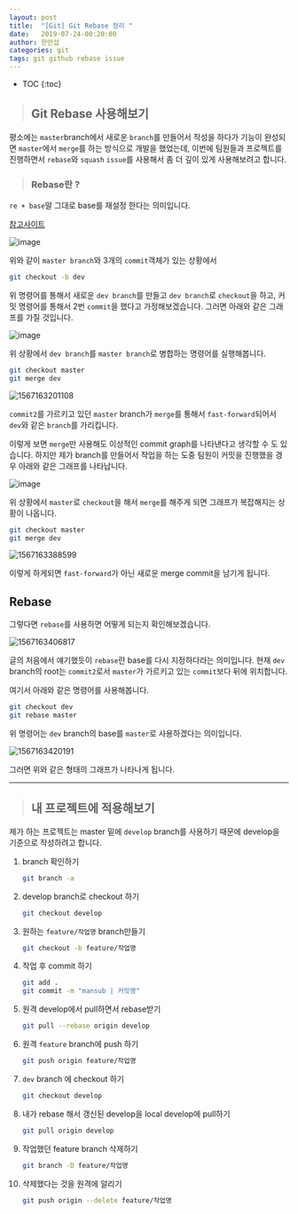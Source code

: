 ```yaml
---
layout: post
title:  "[Git] Git Rebase 정리 "
date:   2019-07-24-00:20:00
author: 한만섭
categories: git
tags: git github rebase issue 
---
```


* TOC
{:toc}


> ##  Git Rebase 사용해보기 

평소에는 `master`branch에서 새로운 `branch`를 만들어서 작성을 하다가 기능이 완성되면 `master`에서 `merge`를 하는 방식으로 개발을 했었는데, 이번에 팀원들과 프로젝트를 진행하면서 `rebase`와 `squash` `issue`를 사용해서 좀 더 깊이 있게 사용해보려고 합니다.  



> ### Rebase란 ?

`re + base`말 그대로 base를 재설정 한다는 의미입니다.  

[참고사이트](<https://cyberx.tistory.com/96>)

![image](https://user-images.githubusercontent.com/46010705/61695458-7ad07380-ad6e-11e9-91b4-1bc15c52896c.png)


위와 같이 `master branch`와 3개의 `commit`객체가 있는 상황에서 

```bash
git checkout -b dev 
```

위 명령어를 통해서 새로운 `dev branch`를 만들고 `dev branch`로 `checkout`을 하고,  커밋 명령어를 통해서 2번 `commit`을 했다고 가정해보겠습니다. 그러면 아래와 같은 그래프를 가질 것입니다.  



![image](https://user-images.githubusercontent.com/46010705/61695738-01855080-ad6f-11e9-960b-47def2045d58.png)


위 상황에서 `dev branch`를 `master branch`로 병합하는 명령어를 실행해봅니다.  

```bash
git checkout master
git merge dev
```

![1567163201108](../../../../assets/image/1567163201108.png)

`commit2`를 가르키고 있던 `master` branch가 `merge`를 통해서 `fast-forward`되어서 `dev`와 같은 `branch`를 가리킵니다.  


이렇게 보면 `merge`만 사용해도 이상적인 commit graph를 나타낸다고 생각할 수 도 있습니다. 하지만 제가 branch를 만들어서 작업을 하는 도중 팀원이 커밋을 진행했을 경우 아래와 같은 그래프를 나타납니다.  

![image](https://user-images.githubusercontent.com/46010705/61696080-a30ca200-ad6f-11e9-9c0b-aff969bbebac.png)

위 상황에서 `master`로 `checkout`을 해서 `merge`를 해주게 되면 그래프가 복잡해지는 상황이 나옵니다.  

```bash
git checkout master
git merge dev
```

![1567163388599](../../../../assets/image/1567163388599.png)

이렇게 하게되면 `fast-forward`가 아닌 새로운 merge commit을 남기게 됩니다.  



## Rebase

그렇다면 `rebase`를 사용하면 어떻게 되는지 확인해보겠습니다.  

![1567163406817](../../../../assets/image/1567163406817.png)

글의 처음에서 얘기했듯이 `rebase`란 base를 다시 지정하다라는 의미입니다. 현재 `dev` branch의 root는 `commit2`로서 `master`가 가르키고 있는 `commit`보다 뒤에 위치합니다.  



여기서 아래와 같은 명령어를 사용해봅니다.  

```bash
git checkout dev
git rebase master
```

위 명령어는 `dev` branch의 base를 `master`로 사용하겠다는 의미입니다.  

![1567163420191](../../../../assets/image/1567163420191.png)

그러면 위와 같은 형태의 그래프가 나타나게 됩니다.  



***



> ## 내 프로젝트에 적용해보기 



제가 하는 프로젝트는 master 밑에 `develop` branch를 사용하기 때문에 develop을 기준으로 작성하려고 합니다.  

1. branch 확인하기 

   ```bash
   git branch -a
   ```

2. develop branch로 checkout 하기 

   ```bash
   git checkout develop
   ```

3. 원하는 `feature/작업명` branch만들기 

   ```bash
   git checkout -b feature/작업명 
   ```

4. 작업 후 commit 하기 

   ```bash
   git add .
   git commit -m "mansub | 커밋명"
   ```

5. 원격 develop에서 pull하면서 rebase받기  

   ```bash
   git pull --rebase origin develop
   ```

6. 원격 `feature` branch에 push 하기 

   ```bash
   git push origin feature/작업명
   ```

7. `dev` branch 에 checkout 하기 

   ```bash
   git checkout develop
   ```

8. 내가 rebase 해서 갱신된 develop을 local develop에 pull하기 

   ```bash
   git pull origin develop
   ```

9. 작업했던 feature branch 삭제하기 

   ```bash
   git branch -D feature/작업명
   ```

9. 삭제했다는 것을 원격에 알리기 

   ```bash
   git push origin --delete feature/작업명
   ```

   

   

